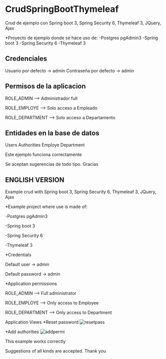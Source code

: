 # CrudSpringBootThymeleaf
Crud de ejemplo con Spring boot 3, Spring Security 6, Thymeleaf 3, JQuery, Ajax

*Proyecto de ejemplo donde se hace uso de:
-Postgres pgAdmin3
-Spring boot 3
-Spring Security 6
-Thymeleaf 3

## Credenciales
Usuario por defecto -> admin
Contraseña por defecto -> admin

## Permisos de la aplicacion

ROLE_ADMIN   --> Administrador full

ROLE_EMPLOYE --> Solo acceso a Empleado

ROLE_DEPARTMENT --> Solo acceso a Departamento

## Entidades en la base de datos 
Users
Authorities
Employe
Department

Este ejemplo funciona correctamente

Se aceptan sugerencias de todo tipo. Gracias



## ENGLISH VERSION
Example crud with Spring boot 3, Spring Security 6, Thymeleaf 3, JQuery, Ajax

*Example project where use is made of:

-Postgres pgAdmin3

-Spring boot 3

-Spring Security 6

-Thymeleaf 3


*Credentials

Default user -> admin

Default password -> admin

*Application permissions

ROLE_ADMIN --> Full administrator

ROLE_EMPLOYE --> Only access to Employee

ROLE_DEPARTMENT --> Only access to Department


Application Views
 *Reset password
 ![resetpass](https://user-images.githubusercontent.com/48693445/225491423-893b783d-32c9-400f-b4a2-3abf6ba254d3.gif)

 *Add authorities
![addpermi](https://user-images.githubusercontent.com/48693445/225491653-4313b8b1-5cfb-4871-ad2a-9fd969a5ae77.gif)

This example works correctly

Suggestions of all kinds are accepted. Thank you
